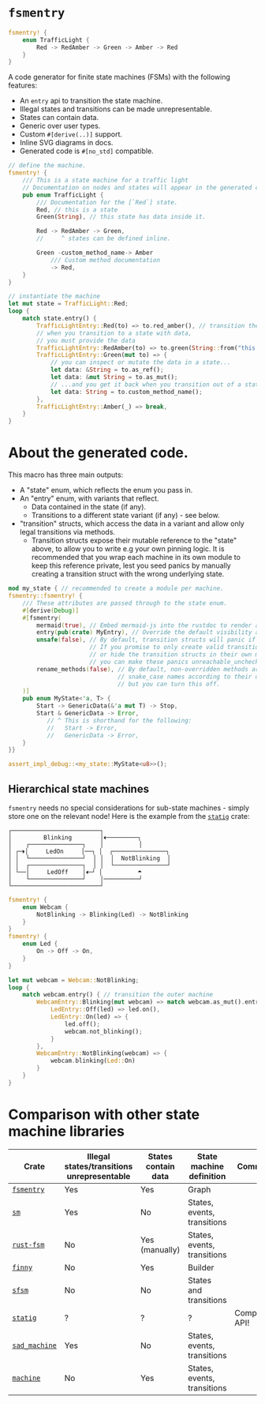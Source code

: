 <!-- cargo-rdme start -->

# `fsmentry`

```rust
fsmentry! {
    enum TrafficLight {
        Red -> RedAmber -> Green -> Amber -> Red
    }
}
```

A code generator for finite state machines (FSMs) with the following features:
- An `entry` api to transition the state machine.
- Illegal states and transitions can be made unrepresentable.
- States can contain data.
- Generic over user types.
- Custom `#[derive(..)]` support.
- Inline SVG diagrams in docs.
- Generated code is `#[no_std]` compatible.

```rust
// define the machine.
fsmentry! {
    /// This is a state machine for a traffic light
    // Documentation on nodes and states will appear in the generated code
    pub enum TrafficLight {
        /// Documentation for the [`Red`] state.
        Red, // this is a state
        Green(String), // this state has data inside it.

        Red -> RedAmber -> Green,
        //     ^ states can be defined inline.

        Green -custom_method_name-> Amber
            /// Custom method documentation
            -> Red,
    }
}

// instantiate the machine
let mut state = TrafficLight::Red;
loop {
    match state.entry() {
        TrafficLightEntry::Red(to) => to.red_amber(), // transition the state machine
        // when you transition to a state with data,
        // you must provide the data
        TrafficLightEntry::RedAmber(to) => to.green(String::from("this is some data")),
        TrafficLightEntry::Green(mut to) => {
            // you can inspect or mutate the data in a state...
            let data: &String = to.as_ref();
            let data: &mut String = to.as_mut();
            // ...and you get it back when you transition out of a state
            let data: String = to.custom_method_name();
        },
        TrafficLightEntry::Amber(_) => break,
    }
}
```

# About the generated code.

This macro has three main outputs:
- A "state" enum, which reflects the enum you pass in.
- An "entry" enum, with variants that reflect.
  - Data contained in the state (if any).
  - Transitions to a different state variant (if any) - see below.
- "transition" structs, which access the data in a variant and allow only legal transitions via methods.
  - Transition structs expose their mutable reference to the "state" above,
    to allow you to write e.g your own pinning logic.
    It is recommended that you wrap each machine in its own module to keep
    this reference private, lest you seed panics by manually creating a
    transition struct with the wrong underlying state.

```rust
mod my_state { // recommended to create a module per machine.
fsmentry::fsmentry! {
    /// These attributes are passed through to the state enum.
    #[derive(Debug)]
    #[fsmentry(
        mermaid(true), // Embed mermaid-js into the rustdoc to render a diagram.
        entry(pub(crate) MyEntry), // Override the default visibility and name
        unsafe(false), // By default, transition structs will panic if constructed incorrectly.
                       // If you promise to only create valid transition structs,
                       // or hide the transition structs in their own module,
                       // you can make these panics unreachable_unchecked instead.
        rename_methods(false), // By default, non-overridden methods are given
                               // snake_case names according to their destination
                               // but you can turn this off.
    )]
    pub enum MyState<'a, T> {
        Start -> GenericData(&'a mut T) -> Stop,
        Start & GenericData -> Error,
           // ^ This is shorthand for the following:
           //   Start -> Error,
           //   GenericData -> Error,
    }
}}

assert_impl_debug::<my_state::MyState<u8>>();
```

## Hierarchical state machines

`fsmentry` needs no special considerations for sub-state machines - simply store one
on the relevant node!
Here is the example from the [`statig`](https://crates.io/crates/statig) crate:
```text
┌─────────────────────────┐
│         Blinking        │🞀─────────┐
│    ┌───────────────┐    │          │
│ ┌─🞂│     LedOn     │──┐ │  ┌───────────────┐
│ │  └───────────────┘  │ │  │  NotBlinking  │
│ │  ┌───────────────┐  │ │  └───────────────┘
│ └──│     LedOff    │🞀─┘ │          🞁
│    └───────────────┘    │──────────┘
└─────────────────────────┘
```

```rust
fsmentry! {
    enum Webcam {
        NotBlinking -> Blinking(Led) -> NotBlinking
    }
}
fsmentry! {
    enum Led {
        On -> Off -> On,
    }
}

let mut webcam = Webcam::NotBlinking;
loop {
    match webcam.entry() { // transition the outer machine
        WebcamEntry::Blinking(mut webcam) => match webcam.as_mut().entry() { // transition the inner machine
            LedEntry::Off(led) => led.on(),
            LedEntry::On(led) => {
                led.off();
                webcam.not_blinking();
            }
        },
        WebcamEntry::NotBlinking(webcam) => {
            webcam.blinking(Led::On)
        }
    }
}
```

# Comparison with other state machine libraries

| Crate                                                 | Illegal states/transitions unrepresentable | States contain data | State machine definition    | Comments         |
| ----------------------------------------------------- | ------------------------------------------ | ------------------- | --------------------------- | ---------------- |
| [`fsmentry`](https://crates.io/crates/fsmentry)       | Yes                                        | Yes                 | Graph                       |                  |
| [`sm`](https://crates.io/crates/sm)                   | Yes                                        | No                  | States, events, transitions |                  |
| [`rust-fsm`](https://crates.io/crates/rust-fsm)       | No                                         | Yes (manually)      | States, events, transitions |                  |
| [`finny`](https://crates.io/crates/finny)             | No                                         | Yes                 | Builder                     |                  |
| [`sfsm`](https://crates.io/crates/sfsm)               | No                                         | No                  | States and transitions      |                  |
| [`statig`](https://crates.io/crates/statig)           | ?                                          | ?                   | ?                           | Complicated API! |
| [`sad_machine`](https://crates.io/crates/sad_machine) | Yes                                        | No                  | States, events, transitions |                  |
| [`machine`](https://crates.io/crates/machine)         | No                                         | Yes                 | States, events, transitions |                  |

<!-- cargo-rdme end -->
